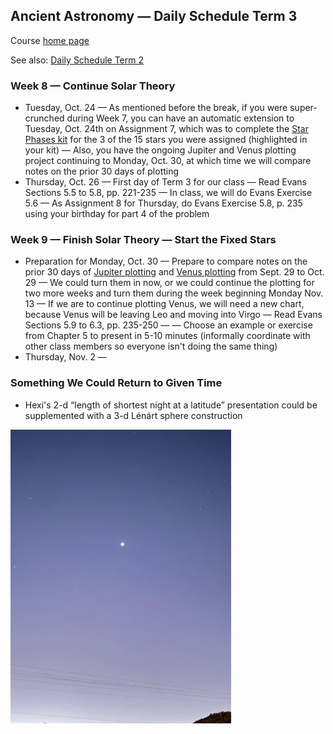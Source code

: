 ## Ancient Astronomy &mdash; Daily Schedule Term 3

Course [home page](./)

See also: [Daily Schedule Term 2](./daily_schedule-term_2.html)

### Week 8 &mdash; Continue Solar Theory

* Tuesday, Oct. 24 &mdash; As mentioned before the break, if you were super-crunched during Week 7, you can have an automatic extension to Tuesday, Oct. 24th on Assignment 7, which was to complete the [Star Phases kit](./assignments/star_phases/index.html) for the 3 of the 15 stars you were assigned (highlighted in your kit) &mdash; Also, you have the ongoing Jupiter and Venus plotting project continuing to Monday, Oct. 30, at which time we will compare notes on the prior 30 days of plotting
* Thursday, Oct. 26 &mdash; First day of Term 3 for our class &mdash; Read Evans Sections 5.5 to 5.8, pp. 221-235 &mdash; In class, we will do Evans Exercise 5.6 &mdash; As Assignment 8 for Thursday, do Evans Exercise 5.8, p. 235 using your birthday for part 4 of the problem

### Week 9 &mdash; Finish Solar Theory &mdash; Start the Fixed Stars

* Preparation for Monday, Oct. 30 &mdash; Prepare to compare notes on the prior 30 days of [Jupiter plotting](./assignments/jupiter_plotting/JupiterPlottingChart.pdf) and [Venus plotting](./assignments/venus_plotting/VenusPlottingChart.pdf) from Sept. 29 to Oct. 29 &mdash; We could turn them in now, or we could continue the plotting for two more weeks and turn them during the week beginning Monday Nov. 13 &mdash; If we are to continue plotting Venus, we will need a new chart, because Venus will be leaving Leo and moving into Virgo &mdash; Read Evans Sections 5.9 to 6.3, pp. 235-250 &mdash; &mdash; Choose an example or exercise from Chapter 5 to present in 5-10 minutes (informally coordinate with other class members so everyone isn't doing the same thing)
* Thursday, Nov. 2 &mdash;

### Something We Could Return to Given Time 

* Hexi's 2-d &ldquo;length of shortest night at a latitude&rdquo; presentation could be supplemented with a 3-d L&eacute;n&aacute;rt sphere construction

<img src="./assignments/venus_plotting/Venus-Sept29-559am.jpeg" alt="Venus Sept. 29 5:59am" width="70%">

<!-- https://www.youtube.com/watch?v=EpSy0Lkm3zM -->
